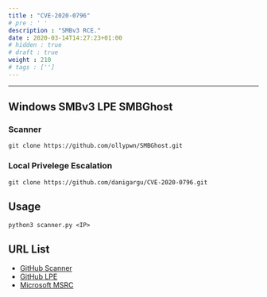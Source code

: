 ```yaml
---
title : "CVE-2020-0796"
# pre : ' '
description : "SMBv3 RCE."
date : 2020-03-14T14:27:23+01:00
# hidden : true
# draft : true
weight : 210
# tags : ['']
---
```


---

## Windows SMBv3 LPE SMBGhost

### Scanner

```plain
git clone https://github.com/ollypwn/SMBGhost.git
```

### Local Privelege Escalation

```plain
git clone https://github.com/danigargu/CVE-2020-0796.git
```

## Usage

```plain
python3 scanner.py <IP>
```

## URL List

- [GitHub Scanner](https://github.com/ollypwn/SMBGhost)
- [GitHub LPE](https://github.com/danigargu/CVE-2020-0796)
- [Microsoft MSRC](https://portal.msrc.microsoft.com/en-US/security-guidance/advisory/CVE-2020-0796)
